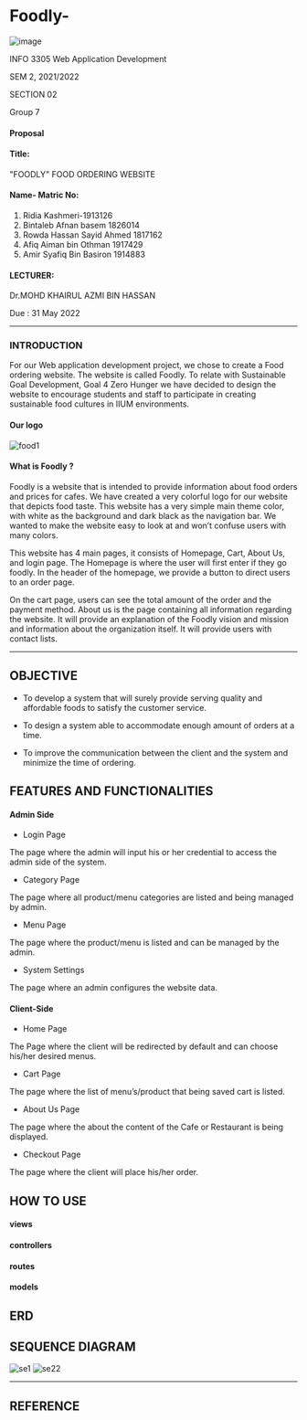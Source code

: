 # Foodly-

![image](https://user-images.githubusercontent.com/97139623/170854403-7cee3791-562d-4111-b070-bcb2a0e25797.png)

INFO 3305 Web Application Development

 SEM 2, 2021/2022 
 
 SECTION 02
 
Group 7

#### Proposal

#### Title:
 "FOODLY" FOOD ORDERING WEBSITE 


#### Name- Matric No:
1. Ridia Kashmeri-1913126
2. Bintaleb Afnan basem 1826014
3. Rowda Hassan Sayid Ahmed 1817162
4. Afiq Aiman bin Othman 1917429
5. Amir Syafiq Bin Basiron 1914883

#### LECTURER:

Dr.MOHD KHAIRUL AZMI BIN HASSAN 

Due :
31 May 2022

---

### INTRODUCTION


For our Web application development project, we chose to create a Food ordering website. The website is called Foodly. To relate with Sustainable Goal Development, Goal 4 Zero Hunger we have decided to design the website to encourage students and staff to participate in creating sustainable food cultures in  IIUM  environments.

#### Our logo 
![food1](https://user-images.githubusercontent.com/97139623/170884362-5ac6c757-c408-42f9-954c-69c0483f415d.png)

 #### What is Foodly ? 

 Foodly is a website that is intended to provide information about food orders and prices for cafes. We have created a very colorful logo for our website that depicts food taste. This website has a very simple main theme color, with white as the background and dark black as the navigation bar. We wanted to make the website easy to look at and won’t confuse users with many colors. 

 This website has 4 main pages, it consists of Homepage, Cart, About Us,  and login page. The Homepage is where the user will first enter if they go foodly. In the header of the homepage, we provide a button to direct users to an order page.  

 On the cart page, users can see the total amount of the order and the payment method. About us is the page containing all information regarding the website. It will provide an explanation of the Foodly vision and mission and information about the organization itself. It will provide users with contact lists.
 
---

## OBJECTIVE

   - To develop a system that will surely provide serving quality and affordable foods to satisfy the customer service.

   - To design a system able to accommodate enough amount of orders at a time.

   - To improve the communication between the client and the system and minimize the time of ordering.

##  FEATURES AND FUNCTIONALITIES 

#### Admin Side
- Login Page

The page where the admin will input his or her credential to access the admin side of the system.
- Category Page

The page where all product/menu categories are listed and being managed by admin.
- Menu Page

The page where the product/menu is listed and can be managed by the admin.
- System Settings

The page where an admin configures the website data.

#### Client-Side
- Home Page

The Page where the client will be redirected by default and can choose his/her desired menus.
- Cart Page

The page where the list of menu’s/product that being saved cart is listed.
- About Us Page

The page where the about the content of the Cafe or Restaurant is being displayed.
- Checkout Page

The page where the client will place his/her order.

## HOW TO USE
#### views
#### controllers
#### routes 
#### models

## ERD

## SEQUENCE DIAGRAM 
![se1](https://user-images.githubusercontent.com/97139623/170923626-43a3e719-b42f-46c9-9ce5-24ff5b19636a.png)
![se22](https://user-images.githubusercontent.com/97139623/171014068-1f0f6af3-9c21-4884-9821-a8f8ec6cf8d5.png)


---

## REFERENCE 

